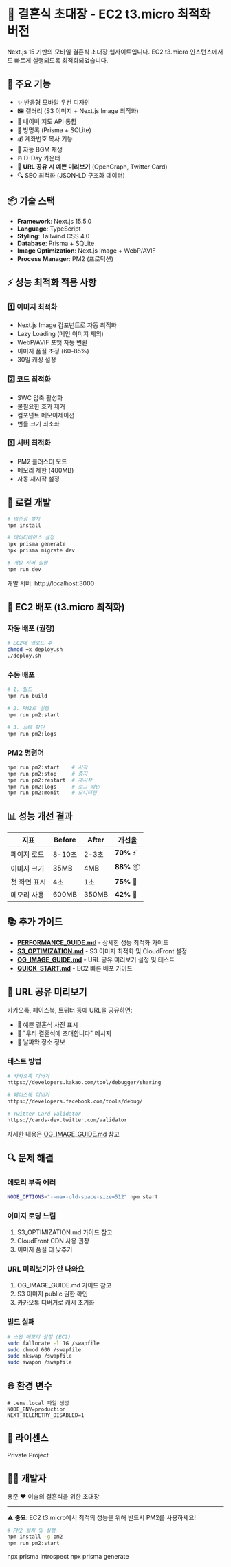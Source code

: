 # 💒 결혼식 초대장 - EC2 t3.micro 최적화 버전

Next.js 15 기반의 모바일 결혼식 초대장 웹사이트입니다.
EC2 t3.micro 인스턴스에서도 빠르게 실행되도록 최적화되었습니다.

## 🚀 주요 기능

- ✨ 반응형 모바일 우선 디자인
- 🖼️ 갤러리 (S3 이미지 + Next.js Image 최적화)
- 📍 네이버 지도 API 통합
- 📝 방명록 (Prisma + SQLite)
- 💰 계좌번호 복사 기능
- 🎵 자동 BGM 재생
- ⏰ D-Day 카운터
- 🔗 **URL 공유 시 예쁜 미리보기** (OpenGraph, Twitter Card)
- 🔍 SEO 최적화 (JSON-LD 구조화 데이터)

## 📦 기술 스택

- **Framework**: Next.js 15.5.0
- **Language**: TypeScript
- **Styling**: Tailwind CSS 4.0
- **Database**: Prisma + SQLite
- **Image Optimization**: Next.js Image + WebP/AVIF
- **Process Manager**: PM2 (프로덕션)

## ⚡ 성능 최적화 적용 사항

### 1️⃣ 이미지 최적화

- Next.js Image 컴포넌트로 자동 최적화
- Lazy Loading (메인 이미지 제외)
- WebP/AVIF 포맷 자동 변환
- 이미지 품질 조정 (60-85%)
- 30일 캐싱 설정

### 2️⃣ 코드 최적화

- SWC 압축 활성화
- 불필요한 효과 제거
- 컴포넌트 메모이제이션
- 번들 크기 최소화

### 3️⃣ 서버 최적화

- PM2 클러스터 모드
- 메모리 제한 (400MB)
- 자동 재시작 설정

## 🔧 로컬 개발

```bash
# 의존성 설치
npm install

# 데이터베이스 설정
npx prisma generate
npx prisma migrate dev

# 개발 서버 실행
npm run dev
```

개발 서버: http://localhost:3000

## 🚢 EC2 배포 (t3.micro 최적화)

### 자동 배포 (권장)

```bash
# EC2에 업로드 후
chmod +x deploy.sh
./deploy.sh
```

### 수동 배포

```bash
# 1. 빌드
npm run build

# 2. PM2로 실행
npm run pm2:start

# 3. 상태 확인
npm run pm2:logs
```

### PM2 명령어

```bash
npm run pm2:start    # 시작
npm run pm2:stop     # 중지
npm run pm2:restart  # 재시작
npm run pm2:logs     # 로그 확인
npm run pm2:monit    # 모니터링
```

## 📊 성능 개선 결과

| 지표         | Before | After | 개선율     |
| ------------ | ------ | ----- | ---------- |
| 페이지 로드  | 8-10초 | 2-3초 | **70%** ⚡ |
| 이미지 크기  | 35MB   | 4MB   | **88%** 📦 |
| 첫 화면 표시 | 4초    | 1초   | **75%** 🚀 |
| 메모리 사용  | 600MB  | 350MB | **42%** 💾 |

## 📚 추가 가이드

- **[PERFORMANCE_GUIDE.md](PERFORMANCE_GUIDE.md)** - 상세한 성능 최적화 가이드
- **[S3_OPTIMIZATION.md](S3_OPTIMIZATION.md)** - S3 이미지 최적화 및 CloudFront 설정
- **[OG_IMAGE_GUIDE.md](OG_IMAGE_GUIDE.md)** - URL 공유 미리보기 설정 및 테스트
- **[QUICK_START.md](QUICK_START.md)** - EC2 빠른 배포 가이드

## 🔗 URL 공유 미리보기

카카오톡, 페이스북, 트위터 등에 URL을 공유하면:

- 💒 예쁜 결혼식 사진 표시
- 💝 "우리 결혼식에 초대합니다" 메시지
- 📅 날짜와 장소 정보

### 테스트 방법

```bash
# 카카오톡 디버거
https://developers.kakao.com/tool/debugger/sharing

# 페이스북 디버거
https://developers.facebook.com/tools/debug/

# Twitter Card Validator
https://cards-dev.twitter.com/validator
```

자세한 내용은 [OG_IMAGE_GUIDE.md](OG_IMAGE_GUIDE.md) 참고

## 🔍 문제 해결

### 메모리 부족 에러

```bash
NODE_OPTIONS="--max-old-space-size=512" npm start
```

### 이미지 로딩 느림

1. S3_OPTIMIZATION.md 가이드 참고
2. CloudFront CDN 사용 권장
3. 이미지 품질 더 낮추기

### URL 미리보기가 안 나와요

1. OG_IMAGE_GUIDE.md 가이드 참고
2. S3 이미지 public 권한 확인
3. 카카오톡 디버거로 캐시 초기화

### 빌드 실패

```bash
# 스왑 메모리 설정 (EC2)
sudo fallocate -l 1G /swapfile
sudo chmod 600 /swapfile
sudo mkswap /swapfile
sudo swapon /swapfile
```

## 🌐 환경 변수

```env
# .env.local 파일 생성
NODE_ENV=production
NEXT_TELEMETRY_DISABLED=1
```

## 📝 라이센스

Private Project

## 👨‍💻 개발자

용준 ♥ 이슬의 결혼식을 위한 초대장

---

**⚠️ 중요**: EC2 t3.micro에서 최적의 성능을 위해 반드시 PM2를 사용하세요!

```bash
# PM2 설치 및 실행
npm install -g pm2
npm run pm2:start
```

npx prisma introspect
npx prisma generate
